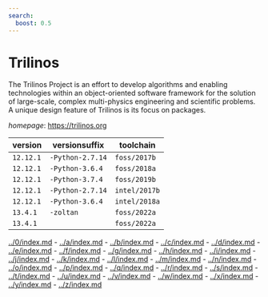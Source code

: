 ```yaml
---
search:
  boost: 0.5
---
```

# Trilinos

The Trilinos Project is an effort to develop algorithms and enabling technologies  within an object-oriented software framework for the solution of large-scale, complex multi-physics  engineering and scientific problems. A unique design feature of Trilinos is its focus on packages.

*homepage*: <https://trilinos.org>

version | versionsuffix | toolchain
--------|---------------|----------
``12.12.1`` | ``-Python-2.7.14`` | ``foss/2017b``
``12.12.1`` | ``-Python-3.6.4`` | ``foss/2018a``
``12.12.1`` | ``-Python-3.7.4`` | ``foss/2019b``
``12.12.1`` | ``-Python-2.7.14`` | ``intel/2017b``
``12.12.1`` | ``-Python-3.6.4`` | ``intel/2018a``
``13.4.1`` | ``-zoltan`` | ``foss/2022a``
``13.4.1`` |  | ``foss/2022a``

[../0/index.md](0) - [../a/index.md](a) - [../b/index.md](b) - [../c/index.md](c) - [../d/index.md](d) - [../e/index.md](e) - [../f/index.md](f) - [../g/index.md](g) - [../h/index.md](h) - [../i/index.md](i) - [../j/index.md](j) - [../k/index.md](k) - [../l/index.md](l) - [../m/index.md](m) - [../n/index.md](n) - [../o/index.md](o) - [../p/index.md](p) - [../q/index.md](q) - [../r/index.md](r) - [../s/index.md](s) - [../t/index.md](t) - [../u/index.md](u) - [../v/index.md](v) - [../w/index.md](w) - [../x/index.md](x) - [../y/index.md](y) - [../z/index.md](z)

